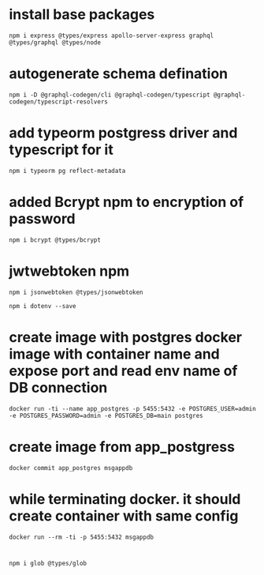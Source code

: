 # install base packages
`npm i express @types/express apollo-server-express graphql @types/graphql @types/node`

# autogenerate schema defination 
`npm i -D @graphql-codegen/cli @graphql-codegen/typescript @graphql-codegen/typescript-resolvers`

# add typeorm postgress driver and typescript  for it
`npm i typeorm pg reflect-metadata`

# added Bcrypt npm to encryption of password
`npm i bcrypt @types/bcrypt`

# jwtwebtoken npm
`npm i jsonwebtoken @types/jsonwebtoken`

`npm i dotenv --save`

# create image with postgres docker image with container name and expose port and read env name of DB connection
`docker run -ti --name app_postgres -p 5455:5432 -e POSTGRES_USER=admin -e POSTGRES_PASSWORD=admin -e POSTGRES_DB=main postgres`

# create image from app_postgress
`docker commit app_postgres msgappdb`

# while terminating docker. it should create container with same config
`docker run --rm -ti -p 5455:5432 msgappdb`

# 
`npm i glob @types/glob`